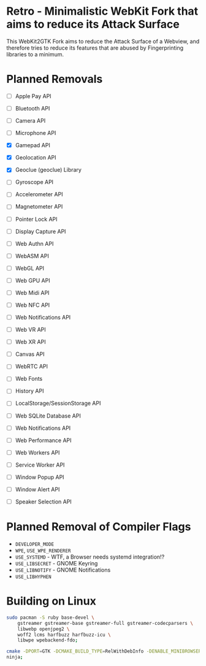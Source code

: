 
# Retro - Minimalistic WebKit Fork that aims to reduce its Attack Surface

This WebKit2GTK Fork aims to reduce the Attack Surface of a Webview, and
therefore tries to reduce its features that are abused by Fingerprinting
libraries to a minimum.


# Planned Removals

- [ ] Apple Pay API
- [ ] Bluetooth API
- [ ] Camera API
- [ ] Microphone API
- [x] Gamepad API
- [x] Geolocation API
- [x] Geoclue (geoclue) Library
- [ ] Gyroscope API
- [ ] Accelerometer API
- [ ] Magnetometer API
- [ ] Pointer Lock API
- [ ] Display Capture API
- [ ] Web Authn API
- [ ] WebASM API
- [ ] WebGL API
- [ ] Web GPU API
- [ ] Web Midi API
- [ ] Web NFC API
- [ ] Web Notifications API
- [ ] Web VR API
- [ ] Web XR API
- [ ] Canvas API
- [ ] WebRTC API
- [ ] Web Fonts
- [ ] History API
- [ ] LocalStorage/SessionStorage API
- [ ] Web SQLite Database API
- [ ] Web Notifications API
- [ ] Web Performance API
- [ ] Web Workers API
- [ ] Service Worker API
- [ ] Window Popup API
- [ ] Window Alert API
- [ ] Speaker Selection API


# Planned Removal of Compiler Flags

- `DEVELOPER_MODE`
- `WPE`, `USE_WPE_RENDERER`
- `USE_SYSTEMD` - WTF, a Browser needs systemd integration!?
- `USE_LIBSECRET` - GNOME Keyring
- `USE_LIBNOTIFY` - GNOME Notifications
- `USE_LIBHYPHEN`


# Building on Linux

```bash
sudo pacman -S ruby base-devel \
	gstreamer gstreamer-base gstreamer-full gstreamer-codecparsers \
	libwebp openjpeg2 \
	woff2 lcms harfbuzz harfbuzz-icu \
	libwpe wpebackend-fdo;
```

```bash
cmake -DPORT=GTK -DCMAKE_BUILD_TYPE=RelWithDebInfo -DENABLE_MINIBROWSER=ON -GNinja;
ninja;
```
